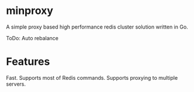 minproxy
==========

A simple proxy based high performance redis cluster solution written in Go.

ToDo:
    Auto rebalance

Features
==========

Fast.
Supports most of Redis commands.
Supports proxying to multiple servers.


